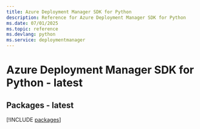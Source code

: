 ```yaml
---
title: Azure Deployment Manager SDK for Python
description: Reference for Azure Deployment Manager SDK for Python
ms.date: 07/01/2025
ms.topic: reference
ms.devlang: python
ms.service: deploymentmanager
---
```

# Azure Deployment Manager SDK for Python - latest
## Packages - latest
[!INCLUDE [packages](deployment-manager-index.md)]